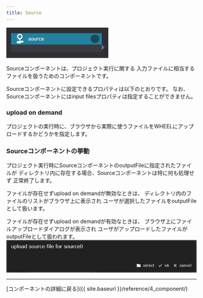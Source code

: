 ```yaml
---
title: Source
---
```


![img](./img/source.png "source")

Sourceコンポーネントは、プロジェクト実行に関する
入力ファイルに相当するファイルを扱うためのコンポーネントです。

Sourceコンポーネントに設定できるプロパティは以下のとおりです。
なお、Sourceコンポーネントにはinput filesプロパティは指定することができません。


### upload on demand
プロジェクトの実行時に、ブラウザから実際に使うファイルをWHEELにアップロードするかどうかを指定します。


### Sourceコンポーネントの挙動
プロジェクト実行時にSourceコンポーネントのoutputFileに指定されたファイルが
ディレクトリ内に存在する場合、Sourceコンポーネントは特に何も処理せず
正常終了します。

ファイルが存在せずupload on demandが無効なときは、
ディレクトリ内のファイルのリストがブラウザ上に表示され
ユーザが選択したファイルをoutputFileとして扱います。

ファイルが存在せずupload on demandが有効なときは、
ブラウザ上にファイルアップロードダイアログが表示され
ユーザがアップロードしたファイルがoutputFileとして扱われます。
![img](./img/upload_source_file_dialog.png "upload source file dialog")


--------
[コンポーネントの詳細に戻る]({{ site.baseurl }}/reference/4_component/)